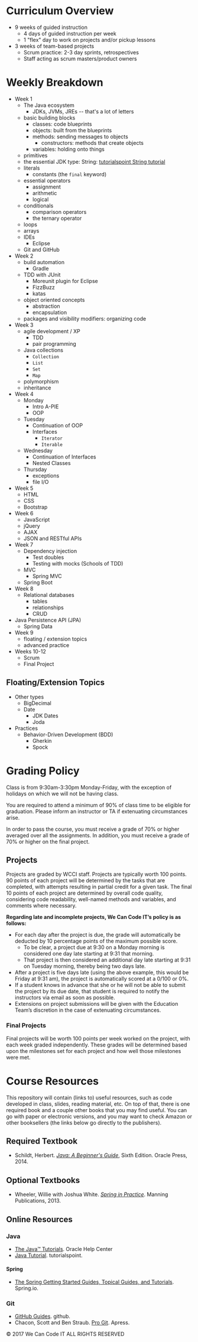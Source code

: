 # Curriculum Overview

- 9 weeks of guided instruction
  - 4 days of guided instruction per week
  - 1 "flex" day to work on projects and/or pickup lessons
- 3 weeks of team-based projects
  - Scrum practice: 2-3 day sprints, retrospectives
  - Staff acting as scrum masters/product owners

# Weekly Breakdown

- Week 1
  - The Java ecosystem
    - JDKs, JVMs, JREs -- that's a lot of letters
  - basic building blocks
    - classes: code blueprints
    - objects: built from the blueprints
    - methods: sending messages to objects
      - constructors: methods that create objects
    - variables: holding onto things
  - primitives
  - the essential JDK type: String: [tutorialspoint String tutorial](https://www.tutorialspoint.com/java/java_strings.htm)
  - literals
    - constants (the `final` keyword)
  - essential operators
    - assignment
    - arithmetic
    - logical
  - conditionals
    - comparison operators
    - the ternary operator
  - loops
  - arrays
  - IDEs
    - Eclipse
  - Git and GitHub
- Week 2
  - build automation
    - Gradle
  - TDD with JUnit
    - Moreunit plugin for Eclipse
    - FizzBuzz
    - katas
  - object oriented concepts
    - abstraction
    - encapsulation
  - packages and visibility modifiers: organizing code
- Week 3
  - agile development / XP
    - TDD
    - pair programming
  - Java collections
    - `Collection`
    - `List`
    - `Set`
    - `Map`
  - polymorphism
  - inheritance
- Week 4
  - Monday
    - Intro A-PIE
    - OOP
  - Tuesday
    - Continuation of OOP
    - Interfaces
      - `Iterator`
      - `Iterable`
  - Wednesday
    - Continuation of Interfaces
    - Nested Classes
  - Thursday 
    - exceptions
    - file I/O  
- Week 5
  - HTML
  - CSS
  - Bootstrap
- Week 6
  - JavaScript
  - jQuery
  - AJAX
  - JSON and RESTful APIs
- Week 7
  - Dependency injection
    - Test doubles
    - Testing with mocks (Schools of TDD)
  - MVC
    - Spring MVC
  - Spring Boot
- Week 8
  - Relational databases
    - tables
    - relationships
    - CRUD
 - Java Persistence API (JPA)
    - Spring Data
- Week 9
  - floating / extension topics
  - advanced practice
- Weeks 10-12
  - Scrum
  - Final Project

## Floating/Extension Topics
- Other types
  - BigDecimal
  - Date
    - JDK Dates
    - Joda
- Practices
  - Behavior-Driven Development (BDD)
    - Gherkin
    - Spock

# Grading Policy

Class is from 9:30am-3:30pm Monday-Friday, with the exception of holidays on which we will not be having class.

You are required to attend a minimum of 90% of class time to be eligible for graduation. Please inform an instructor or TA if extenuating circumstances arise.

In order to pass the course, you must receive a grade of 70% or higher averaged over all the assignments. In addition, you must receive a grade of 70% or higher on the final project.

## Projects

Projects are graded by WCCI staff. Projects are typically worth 100 points. 90 points of each project will be determined by the tasks that are completed, with attempts resulting in partial credit for a given task. The final 10 points of each project are determined by overall code quality, considering code readability, well-named methods and variables, and comments where necessary.

**Regarding late and incomplete projects, We Can Code IT’s policy is as follows:**
* For each day after the project is due, the grade will automatically be deducted by 10 percentage points of the maximum possible score.
  * To be clear, a project due at 9:30 on a Monday morning is considered one day late starting at 9:31 that morning. 
  * That project is then considered an additional day late starting at 9:31 on Tuesday morning, thereby being two days late.
* After a project is five days late (using the above example, this would be Friday at 9:31 am), the project is automatically scored at a 0/100 or 0%.
* If a student knows in advance that she or he will not be able to submit the project by its due date, that student is required to notify the instructors via email as soon as possible.
* Extensions on project submissions will be given with the Education Team’s discretion in the case of extenuating circumstances.


### Final Projects

Final projects will be worth 100 points per week worked on the project, with each week graded independently. These grades will be determined based upon the milestones set for each project and how well those milestones were met.


# Course Resources

This repository will contain (links to) useful resources, such as code developed in class, slides, reading material, etc. On top of that, there is one required book and a couple other books that you may find useful. You can go with paper or electronic versions, and you may want to check Amazon or other booksellers (the links below go directly to the publishers).

## Required Textbook
- Schildt, Herbert. [*Java: A Beginner's Guide*](https://www.mhprofessional.com/9780071809252-usa-java-a-beginners-guide-sixth-edition-group), Sixth Edition. Oracle Press, 2014.

## Optional Textbooks
- Wheeler, Willie with Joshua White. [*Spring in Practice*](https://www.manning.com/books/spring-in-practice). Manning Publications, 2013.

## Online Resources
### Java
- [The Java™ Tutorials](https://docs.oracle.com/javase/tutorial/). Oracle Help Center
- [Java Tutorial](https://www.tutorialspoint.com/java/). tutorialspoint.

#### Spring
- [The Spring Getting Started Guides, Topical Guides, and Tutorials](https://spring.io/guides). Spring.io.

### Git
- [GitHub Guides](https://guides.github.com/). github.
- Chacon, Scott and Ben Straub. [Pro Git](https://git-scm.com/book/en/v2). Apress.


© 2017 We Can Code IT ALL RIGHTS RESERVED
